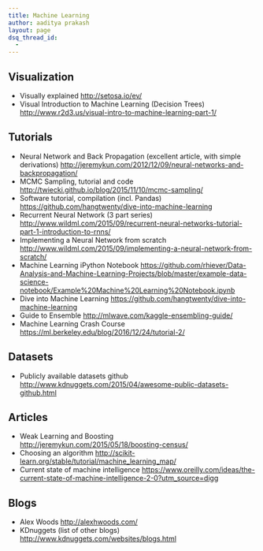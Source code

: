 ```yaml
---
title: Machine Learning
author: aaditya prakash
layout: page
dsq_thread_id:
  - 
---
```


## Visualization

 * Visually explained <http://setosa.io/ev/>
 * Visual Introduction to Machine Learning (Decision Trees) <http://www.r2d3.us/visual-intro-to-machine-learning-part-1/>

## Tutorials 
 * Neural Network and Back Propagation (excellent article, with simple derivations) <http://jeremykun.com/2012/12/09/neural-networks-and-backpropagation/>
 * MCMC Sampling, tutorial and code <http://twiecki.github.io/blog/2015/11/10/mcmc-sampling/>
 * Software tutorial, compilation (incl. Pandas) <https://github.com/hangtwenty/dive-into-machine-learning>
 * Recurrent Neural Network (3 part series) <http://www.wildml.com/2015/09/recurrent-neural-networks-tutorial-part-1-introduction-to-rnns/>
 * Implementing a Neural Network from scratch <http://www.wildml.com/2015/09/implementing-a-neural-network-from-scratch/>
 * Machine Learning iPython Notebook <https://github.com/rhiever/Data-Analysis-and-Machine-Learning-Projects/blob/master/example-data-science-notebook/Example%20Machine%20Learning%20Notebook.ipynb>
 * Dive into Machine Learning <https://github.com/hangtwenty/dive-into-machine-learning>
 * Guide to Ensemble <http://mlwave.com/kaggle-ensembling-guide/>
 * Machine Learning Crash Course <https://ml.berkeley.edu/blog/2016/12/24/tutorial-2/>

## Datasets
 * Publicly available datasets github <http://www.kdnuggets.com/2015/04/awesome-public-datasets-github.html>

## Articles 
 * Weak Learning and Boosting <http://jeremykun.com/2015/05/18/boosting-census/>
 * Choosing an algorithm <http://scikit-learn.org/stable/tutorial/machine_learning_map/>
 * Current state of machine intelligence <https://www.oreilly.com/ideas/the-current-state-of-machine-intelligence-2-0?utm_source=digg>

## Blogs
 * Alex Woods <http://alexhwoods.com/>
 * KDnuggets (list of other blogs) <http://www.kdnuggets.com/websites/blogs.html>

